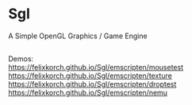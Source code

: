 # Sgl
A Simple OpenGL Graphics / Game Engine
##
Demos: <br/>
https://felixkorch.github.io/Sgl/emscripten/mousetest <br/>
https://felixkorch.github.io/Sgl/emscripten/texture <br/>
https://felixkorch.github.io/Sgl/emscripten/droptest <br/>
https://felixkorch.github.io/Sgl/emscripten/nemu <br/>
